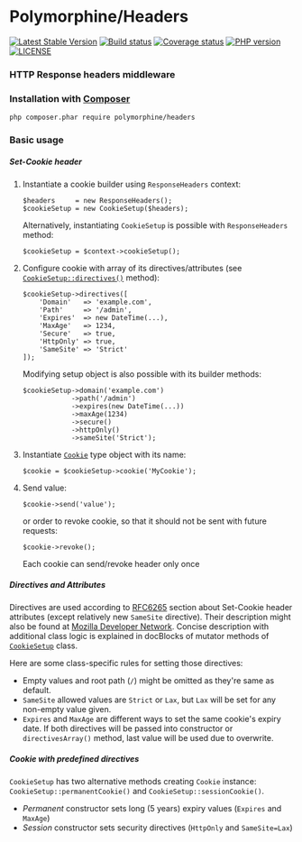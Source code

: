 # Polymorphine/Headers
[![Latest Stable Version](https://poser.pugx.org/polymorphine/headers/version)](https://packagist.org/packages/polymorphine/headers)
[![Build status](https://github.com/polymorphine/headers/workflows/build/badge.svg)](https://github.com/polymorphine/headers/actions)
[![Coverage status](https://coveralls.io/repos/github/polymorphine/headers/badge.svg?branch=develop)](https://coveralls.io/github/polymorphine/headers?branch=develop)
[![PHP version](https://img.shields.io/packagist/php-v/polymorphine/headers.svg)](https://packagist.org/packages/polymorphine/headers)
[![LICENSE](https://img.shields.io/github/license/polymorphine/headers.svg?color=blue)](LICENSE)
### HTTP Response headers middleware

### Installation with [Composer](https://getcomposer.org/)
    php composer.phar require polymorphine/headers

### Basic usage
##### *Set-Cookie header*

1. Instantiate a cookie builder using `ResponseHeaders` context:

       $headers     = new ResponseHeaders();
       $cookieSetup = new CookieSetup($headers);
   
   Alternatively, instantiating `CookieSetup` is possible with `ResponseHeaders` method:
   
       $cookieSetup = $context->cookieSetup();

2. Configure cookie with array of its directives/attributes
   (see [`CookieSetup::directives()`](/src/Cookie/CookieSetup.php#L48) method):

       $cookieSetup->directives([
           'Domain'   => 'example.com',
           'Path'     => '/admin',
           'Expires'  => new DateTime(...),
           'MaxAge'   => 1234,
           'Secure'   => true,
           'HttpOnly' => true,
           'SameSite' => 'Strict'
       ]);

   Modifying setup object is also possible with its builder methods:

       $cookieSetup->domain('example.com')
                   ->path('/admin')
                   ->expires(new DateTime(...))
                   ->maxAge(1234)
                   ->secure()
                   ->httpOnly()
                   ->sameSite('Strict');

3. Instantiate [`Cookie`](/src/Cookie.php) type object with its name:

       $cookie = $cookieSetup->cookie('MyCookie');

4. Send value:

       $cookie->send('value');
       
   or order to revoke cookie, so that it should not be sent with future requests:   
       
       $cookie->revoke();

   Each cookie can send/revoke header only once

##### Directives and Attributes

Directives are used according to [RFC6265](https://tools.ietf.org/html/rfc6265#section-4.1.2)
section about Set-Cookie header attributes (except relatively new `SameSite` directive). Their
description might also be found at [Mozilla Developer Network](https://developer.mozilla.org/en-US/docs/Web/HTTP/Headers/Set-Cookie).
Concise description with additional class logic is explained in docBlocks of mutator methods
of [`CookieSetup`](src/Cookie/CookieSetup.php) class.

Here are some class-specific rules for setting those directives:
* Empty values and root path (`/`) might be omitted as they're same as default.
* `SameSite` allowed values are `Strict` or `Lax`, but `Lax` will be set for any non-empty value given.
* `Expires` and `MaxAge` are different ways to set the same cookie's expiry date.
  If both directives will be passed into constructor or `directivesArray()` method,
  last value will be used due to overwrite.

##### Cookie with predefined directives

`CookieSetup` has two alternative methods creating `Cookie` instance: `CookieSetup::permanentCookie()` and
`CookieSetup::sessionCookie()`.
* *Permanent* constructor sets long (5 years) expiry values (`Expires` and `MaxAge`) 
* *Session* constructor sets security directives (`HttpOnly` and `SameSite=Lax`)
